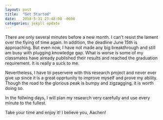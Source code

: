 ```yaml
---
layout: post
title:  "Get Started"
date:   2018-5-31 23:48:00 -0600
categories: jekyll update
---
```


There are only several minutes before a new month. I can't resist the lament over the flying of time again. In addition, the deadline 
June 15th is approaching. But even now, I have not made any big breakthrough and still am busy with plugging knowledge gap. What is worse is
some of my classmates have already published their results and reached the graduation requirement. It is really a suck to me.

Nevertheless, I have to peservere with this research project and never ever give up since it is a great opprtunity to improve myself and prove
my ability. Though the road to the glorious peak is bumpy and zigzagging, it is worth doing so.

In the follwing days, I will plan my research very carefully and use every minute to the fullest. 

Take your time and enjoy it! I believe you, Aachen!
